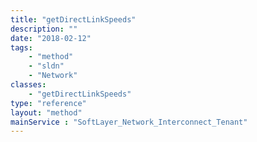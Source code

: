 ```yaml
---
title: "getDirectLinkSpeeds"
description: ""
date: "2018-02-12"
tags:
    - "method"
    - "sldn"
    - "Network"
classes:
    - "getDirectLinkSpeeds"
type: "reference"
layout: "method"
mainService : "SoftLayer_Network_Interconnect_Tenant"
---
```

